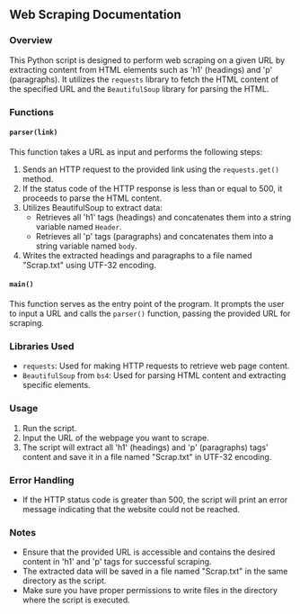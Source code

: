 ## Web Scraping Documentation

### Overview
This Python script is designed to perform web scraping on a given URL by extracting content from HTML elements such as 'h1' (headings) and 'p' (paragraphs). It utilizes the `requests` library to fetch the HTML content of the specified URL and the `BeautifulSoup` library for parsing the HTML.

### Functions

#### `parser(link)`
This function takes a URL as input and performs the following steps:
1. Sends an HTTP request to the provided link using the `requests.get()` method.
2. If the status code of the HTTP response is less than or equal to 500, it proceeds to parse the HTML content.
3. Utilizes BeautifulSoup to extract data:
   - Retrieves all 'h1' tags (headings) and concatenates them into a string variable named `Header`.
   - Retrieves all 'p' tags (paragraphs) and concatenates them into a string variable named `body`.
4. Writes the extracted headings and paragraphs to a file named "Scrap.txt" using UTF-32 encoding.

#### `main()`
This function serves as the entry point of the program. It prompts the user to input a URL and calls the `parser()` function, passing the provided URL for scraping.

### Libraries Used
- `requests`: Used for making HTTP requests to retrieve web page content.
- `BeautifulSoup` from `bs4`: Used for parsing HTML content and extracting specific elements.

### Usage
1. Run the script.
2. Input the URL of the webpage you want to scrape.
3. The script will extract all 'h1' (headings) and 'p' (paragraphs) tags' content and save it in a file named "Scrap.txt" in UTF-32 encoding.

### Error Handling
- If the HTTP status code is greater than 500, the script will print an error message indicating that the website could not be reached.

### Notes
- Ensure that the provided URL is accessible and contains the desired content in 'h1' and 'p' tags for successful scraping.
- The extracted data will be saved in a file named "Scrap.txt" in the same directory as the script.
- Make sure you have proper permissions to write files in the directory where the script is executed.
